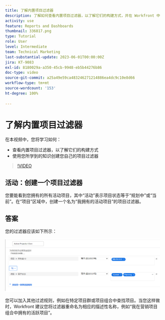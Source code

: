 ```yaml
---
title: 了解内置项目过滤器
description: 了解如何查看内置项目过滤器，以了解它们的构建方式，并在 Workfront 中创建您自己的项目过滤器。
activity: use
feature: Reports and Dashboards
thumbnail: 336817.png
type: Tutorial
role: User
level: Intermediate
team: Technical Marketing
last-substantial-update: 2023-06-01T00:00:00Z
jira: KT-9083
exl-id: 8180029a-a350-45cb-9948-eb5b44276b86
doc-type: video
source-git-commit: a25a49e59ca483246271214886ea4dc9c10e8d66
workflow-type: tm+mt
source-wordcount: '153'
ht-degree: 100%

---
```


# 了解内置项目过滤器

在本视频中，您将学习如何：

* 查看内置项目过滤器，以了解它们的构建方式
* 使用您所学到的知识创建您自己的项目过滤器

>[!VIDEO](https://video.tv.adobe.com/v/336817/?quality=12&learn=on)


## 活动：创建一个项目过滤器

您要能看到您拥有的所有活动项目，其中“活动”表示项目状态等于“规划中”或“当前”。在“项目”区域中，创建一个名为“我拥有的活动项目”的项目过滤器。

## 答案

您的过滤器应该如下所示：

![创建项目过滤器的屏幕图像](assets/opening-built-in-project-filters-1.png)

您可以加入其他过滤规则，例如在特定项目群或项目组合中查找项目。当您这样做时，Workfront 建议您将过滤器重命名为相应的描述性名称，例如“我在营销项目组合中拥有的活跃项目”。

